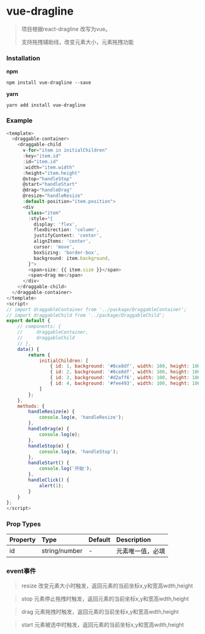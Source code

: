 # vue-dragline
> 项目根据react-dragline 改写为vue。
> 
> 支持拖拽辅助线，改变元素大小，元素拖拽功能




### Installation
**npm**
```
npm install vue-dragline --save
```
**yarn**
```
yarn add install vue-dragline
```
### Example
```js
<template>
  <draggable-container>
    <draggable-child
      v-for="item in initialChildren"
      :key="item.id"
      :id="item.id"
      :width="item.width"
      :height="item.height"
      @stop="handleStop"
      @start="handleStart"
      @drag="handleDrag"
      @resize="handleResize"
      :default-position="item.position">
      <div
        class="item"
        :style="{
          display: 'flex',
          flexDirection: 'column',
          justifyContent: 'center',
          alignItems: 'center',
          cursor: 'move',
          boxSizing: 'border-box',
          background: item.background,
        }">
        <span>size: {{ item.size }}</span>
        <span>drag me</span>
      </div>
    </draggable-child>
  </draggable-container>
</template>
<script>
// import draggableContainer from '../package/DraggableContainer';
// import draggableChild from '../package/DraggableChild';
export default {
    // components: {
    //     draggableContainer,
    //     draggableChild
    // },
    data() {
        return {
            initialChildren: [
                { id: 1, background: '#8ce8df', width: 100, height: 100, position: { x: 100, y: 10 } },
                { id: 2, background: '#8ce8df', width: 100, height: 100, position: { x: 400, y: 106 } },
                { id: 3, background: '#d2aff6', width: 100, height: 100, position: { x: 100, y: 316 } },
                { id: 4, background: '#fee493', width: 100, height: 100, position: { x: 480, y: 376 } },
            ]
        };
    },
    methods: {
        handleResize(e) {
            console.log(e, 'handleResize');
        },
        handleDrag(e) {
            console.log(e);
        },
        handleStop(e) {
            console.log(e, 'handleStop');
        },
        handleStart() {
            console.log('开始');
        },
        handleClick() {
            alert(1);
        }
    }
};
</script>
```

### Prop Types
| Property | Type | Default | Description |
| :-- | :-- | :-- | :-- |
| id | string/number| - | 元素唯一值，必填 |     

### event事件
> resize
> 改变元素大小时触发，返回元素的当前坐标x,y和宽高wdth,height

> stop
> 元素停止拖拽时触发，返回元素的当前坐标x,y和宽高wdth,height

> drag
> 元素拖拽时触发，返回元素的当前坐标x,y和宽高wdth,height

> start
> 元素被选中时触发，返回元素的当前坐标x,y和宽高wdth,height


